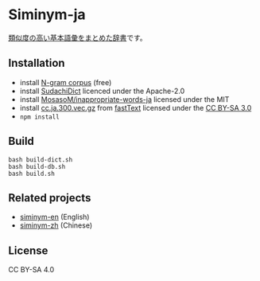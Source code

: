 # Siminym-ja

[類似度の高い基本語彙をまとめた辞書](https://marmooo.github.io/siminym-ja/)です。

## Installation

- install [N-gram corpus](http://www.s-yata.jp/corpus/nwc2010/ngrams/) (free)
- install [SudachiDict](https://github.com/WorksApplications/SudachiDict)
  licenced under the Apache-2.0
- install
  [MosasoM/inappropriate-words-ja](https://github.com/MosasoM/inappropriate-words-ja)
  licensed under the MIT
- install
  [cc.ja.300.vec.gz](https://dl.fbaipublicfiles.com/fasttext/vectors-crawl/cc.ja.300.vec.gz)
  from [fastText](https://fasttext.cc/docs/en/crawl-vectors.html) licensed under
  the [CC BY-SA 3.0](https://creativecommons.org/licenses/by-sa/3.0/)
- `npm install`

## Build

```
bash build-dict.sh
bash build-db.sh
bash build.sh
```

## Related projects

- [siminym-en](https://github.com/marmooo/wncc-en) (English)
- [siminym-zh](https://github.com/marmooo/wncc-zh) (Chinese)

## License

CC BY-SA 4.0
